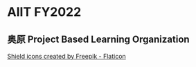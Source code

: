 # AIIT FY2022
## 奥原 Project Based Learning Organization

<a href="https://www.flaticon.com/free-icons/shield" title="shield icons">Shield icons created by Freepik - Flaticon</a>
